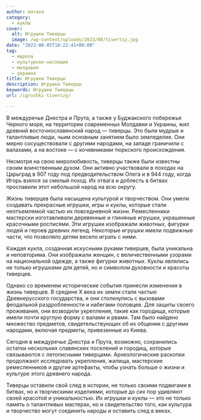 ```yaml
---
author: morava
category:
  - куклы
cover:
  alt: Игрушки Тиверцы
  image: /wp-content/uploads/2023/08/tivertsy.jpg
date: "2023-08-05T18:22:41+00:00"
tag:
  - европа
  - культурное-наследие
  - молдавия
  - украина
title: Игрушки Тиверцы
description: Игрушки Тиверцы
keywords: Игрушки Тиверцы
url: /igrushki-tiverczy/

---
```

В междуречье Днестра и Прута, а также у Буджакского побережья Черного моря, на территории современных Молдавии и Украины, жил древний восточнославянский народ — тиверцы. Это были мудрые и талантливые люди, чьим основным занятием было земледелие. Они мирно сосуществовали с другими народами, на западе граничили с валахами, а на востоке — с кочевниками тюркского происхождения.

Несмотря на свою миролюбивость, тиверцы также были известны своим воинственным духом. Они активно участвовали в походах на Царьград в 907 году под предводительством Олега и в 944 году, когда Игорь взялся за смелый поход. Их отвага и доблесть в битвах прославили этот небольшой народ на всю округу.

Жизнь тиверцев была насыщена культурой и творчеством. Они умели создавать прекрасные игрушки, игры и куклы, которые стали неотъемлемой частью их повседневной жизни. Ремесленники мастерски изготавливали деревянные и глиняные игрушки, украшенные красочными росписями. Эти игрушки изображали животных, фигурки людей и героев древних легенд. Некоторые игрушки имели подвижные части, что позволяло детям весело играть с ними.

Каждая кукла, созданная искусными руками тиверцев, была уникальна и неповторима. Они изображали женщин, с величественными узорами на национальной одежде, а также фигурки животных. Куклы являлись не только игрушками для детей, но и символом духовности и красоты тиверцев.

Однако со временем исторические события принесли изменения в жизнь тиверцев. В средине X века их земли стали частью Древнерусского государства, и они столкнулись с вызовами феодальной раздробленности и набегами половцев. Для защиты своего проживания, они возводили укрепления, такие как городища, которые имели почти круглую форму с валами и рвами. Там было найдено множество предметов, свидетельствующих об их общении с другими народами, включая предметы, привезенные из Киева.

Сегодня в междуречье Днестра и Прута, возможно, сохранились остатки нескольких славянских поселений и городищ, которые связываются с летописными тиверцами. Археологические раскопки продолжают исследовать укрепления, жилища, мастерские ремесленников и другие артефакты, чтобы узнать больше о жизни и культуре этого древнего народа.

Тиверцы оставили свой след в истории, не только своими подвигами в битвах, но и творческими изделиями, которые до сих пор удивляют своей красотой и уникальностью. Их игрушки и куклы — это не только память о талантливых мастерах, но и свидетельство того, как культура и творчество могут соединить народы и оставить след в веках.
